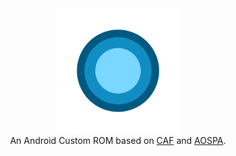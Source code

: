 <div align="center">
  <img width="200px" src="https://github.com/intuitionUI/.github/blob/main/Logov2%20(1).png?raw=true"><br>
  An Android Custom ROM based on <a href="git.codelinaro.org">CAF</a> and <a href="https://github.com/AOSPA">AOSPA</a>.
</div>
